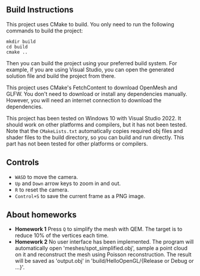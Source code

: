 ## Build Instructions

This project uses CMake to build. You only need to run the following commands to build the project:

```
mkdir build
cd build
cmake ..
````

Then you can build the project using your preferred build system. For example, if you are using Visual Studio, you can open the generated solution file and build the project from there.

This project uses CMake's FetchContent to download OpenMesh and GLFW. You don't need to download or install any dependencies manually. However, you will need an internet connection to download the dependencies.

This project has been tested on Windows 10 with Visual Studio 2022. It should work on other platforms and compilers, but it has not been tested. Note that the `CMakeLists.txt` automatically copies required obj files and shader files to the build directory, so you can build and run directly. This part has not been tested for other platforms or compilers.

## Controls

- `WASD` to move the camera.
- `Up` and `Down` arrow keys to zoom in and out.
- `R` to reset the camera.
-  `Control+S` to save the current frame as a PNG image.
 
## About homeworks

- **Homework 1** Press `Q` to simplify the mesh with QEM. The target is to reduce 10% of the vertices each time.
- **Homework 2** No user interface has been implemented. The program will automatically open 'meshes/spot_simplified.obj', sample a point cloud on it and reconstruct the mesh using Poisson reconstruction. The result will be saved as 'output.obj' in 'build/HelloOpenGL/{Release or Debug or ...}'.